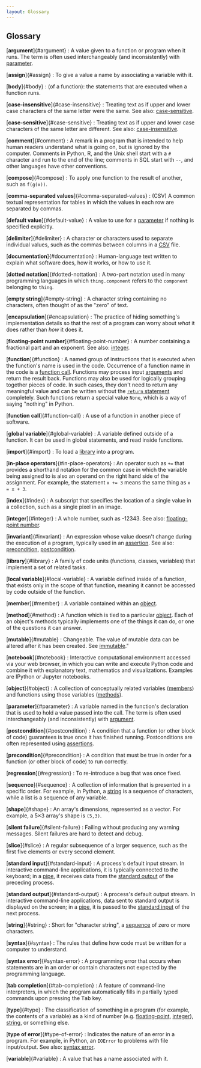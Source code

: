 ```yaml
---
layout: Glossary
---
```


## Glossary


[**argument**]{#argument}
:   A value given to a function or program when it runs.
    The term is often used interchangeably (and inconsistently) with [parameter](#parameter).

[**assign**]{#assign}
:   To give a value a name by associating a variable with it.

[**body**]{#body}
:   (of a function): the statements that are executed when a function runs.


[**case-insensitive**]{#case-insensitive}
:   Treating text as if upper and lower case characters of the same letter were the same.
    See also: [case-sensitive](#case-sensitive).

[**case-sensitive**]{#case-sensitive}
:   Treating text as if upper and lower case characters of the same letter are different.
    See also: [case-insensitive](#case-insensitive).

[**comment**]{#comment}
:   A remark in a program that is intended to help human readers understand what is going on,
    but is ignored by the computer.
    Comments in Python, R, and the Unix shell start with a `#` character and
    run to the end of the line;
    comments in SQL start with `--`,
    and other languages have other conventions.

[**compose**]{#compose}
:   To apply one function to the result of another, such as `f(g(x))`.

[**comma-separated values**]{#comma-separated-values}
:   (CSV) A common textual representation for tables
    in which the values in each row are separated by commas.

[**default value**]{#default-value}
:   A value to use for a [parameter](#parameter) if nothing is specified explicitly.


[**delimiter**]{#delimiter}
:   A character or characters used to separate individual values,
    such as the commas between columns in a [CSV](#comma-separated-values) file.


[**documentation**]{#documentation}
:   Human-language text written to explain what software does,
    how it works, or how to use it.

[**dotted notation**]{#dotted-nottation}
:   A two-part notation used in many programming languages
    in which `thing.component` refers to the `component` belonging to `thing`.

[**empty string**]{#empty-string}
:   A character string containing no characters,
    often thought of as the "zero" of text.

[**encapsulation**]{#encapsulation}
:   The practice of hiding something's implementation details
    so that the rest of a program can worry about *what* it does
    rather than *how* it does it.

[**floating-point number**]{#floating-point-number}
:   A number containing a fractional part and an exponent.
    See also: [integer](#integer).

[**function**]{#function}
:   A named group of instructions that is executed when the function's name is used in
    the code. Occurrence of a function name in the code is a [function call](#function-call).
    Functions may process input [arguments](#argument) and return the result back. Functions
    may also be used for logically grouping together pieces of code. In such cases, they don't
    need to return any meaningful value and can be written without the
    [`return` statement](#return-statement) completely.
    Such functions return a special value `None`, which is a way of saying "nothing" in Python.

[**function call**]{#function-call}
:   A use of a function in another piece of software.

[**global variable**]{#global-variable}
:   A variable defined outside of a function. It can be used in global statements,
    and read inside functions.

[**import**]{#import}
:   To load a [library](#library) into a program.

[**in-place operators**]{#in-place-operators}
:   An operator such as `+=` that provides a shorthand notation for
    the common case in which the variable being assigned to
    is also an operand on the right hand side of the assignment.
    For example, the statement `x += 3` means the same thing as `x = x + 3`.

[**index**]{#index}
:   A subscript that specifies the location of a single value in a collection,
    such as a single pixel in an image.

[**integer**]{#integer}
:   A whole number, such as -12343. See also: [floating-point number](#floating-point-number).

[**invariant**]{#invariant}
:   An expression whose value doesn't change during the execution of a program,
    typically used in an [assertion](#assertion).
    See also: [precondition](#precondition), [postcondition](#postcondition).

[**library**]{#library}
:   A family of code units (functions, classes, variables) that implement a set of
    related tasks.

[**local variable**]{#local-variable}
:   A variable defined inside of a function, that exists only in the scope of that
    function, meaning it cannot be accessed by code outside of the function.

[**member**]{#member}
:   A variable contained within an [object](#object).

[**method**]{#method}
:   A function which is tied to a particular [object](#object).
    Each of an object's methods typically implements one of the things it can do,
    or one of the questions it can answer.

[**mutable**]{#mutable}
:   Changeable. The value of mutable data can be altered after it has been
    created. See [immutable](#immutable)."

[**notebook**]{#notebook}
:   Interactive computational environment accessed via your web browser, in which you can write
    and execute Python code and combine it with explanatory text, mathematics and visualizations.
    Examples are IPython or Jupyter notebooks.

[**object**]{#object}
:   A collection of conceptually related variables ([members](#member)) and
    functions using those variables ([methods](#method)).

[**parameter**]{#parameter}
:   A variable named in the function's declaration that is used to
    hold a value passed into the call.
    The term is often used interchangeably (and inconsistently) with [argument](#argument).

[**postcondition**]{#postcondition}
:   A condition that a function (or other block of code) guarantees is true
    once it has finished running.
    Postconditions are often represented using [assertions](#assertion).

[**precondition**]{#precondition}
:   A condition that must be true in order for a function (or other block of code)
    to run correctly.

[**regression**]{#regression}
:   To re-introduce a bug that was once fixed.

[**sequence**]{#sequence}
:   A collection of information that is presented in a specific order.
    For example, in Python, a [string](#string) is a sequence of characters,
    while a list is a sequence of any variable.

[**shape**]{#shape}
:   An array's dimensions, represented as a vector.
    For example, a 5×3 array's shape is `(5,3)`.

[**silent failure**]{#silent-failure}
:   Failing without producing any warning messages.
    Silent failures are hard to detect and debug.

[**slice**]{#slice}
:   A regular subsequence of a larger sequence,
    such as the first five elements or every second element.

[**standard input**]{#standard-input}
:   A process's default input stream.
    In interactive command-line applications,
    it is typically connected to the keyboard; in a [pipe](#pipe),
    it receives data from the [standard output](#standard-output) of the preceding process.

[**standard output**]{#standard-output}
:   A process's default output stream.
    In interactive command-line applications,
    data sent to standard output is displayed on the screen;
    in a [pipe](#pipe),
    it is passed to the [standard input](#standard-input) of the next process.

[**string**]{#string}
:   Short for "character string",
    a [sequence](#sequence) of zero or more characters.

[**syntax**]{#syntax}
:   The rules that define how code must be written for a computer to understand.

[**syntax error**]{#syntax-error}
:   A programming error that occurs when statements are in an order or contain characters
    not expected by the programming language.

[**tab completion**]{#tab-completion}
:   A feature of command-line interpreters, in which the program automatically fills in partially
    typed commands upon pressing the <kbd>Tab</kbd> key.

[**type**]{#type}
:   The classification of something in a program (for example, the contents of a variable)
    as a kind of number (e.g. [floating-point](#floating-point-number), [integer](#integer)),
    [string](#string), or something else.

[**type of error**]{#type-of-error}
:   Indicates the nature of an error in a program. For example, in Python,
    an `IOError` to problems with file input/output.
    See also: [syntax error](#syntax-error).

[**variable**]{#variable}
:   A value that has a name associated with it.
